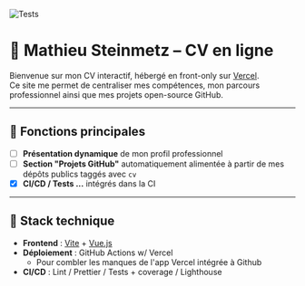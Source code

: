 ![Tests](https://github.com/mathieusteinmetz/personal-webpage/actions/workflows/prod-ci.yml/badge.svg)

# 💼 Mathieu Steinmetz – CV en ligne

Bienvenue sur mon CV interactif, hébergé en front-only sur [Vercel](https://mathieusteinmetz.com).  
Ce site me permet de centraliser mes compétences, mon parcours professionnel ainsi que mes projets open-source GitHub.

---

## 🚀 Fonctions principales

- [ ] **Présentation dynamique** de mon profil professionnel
- [ ] **Section "Projets GitHub"** automatiquement alimentée à partir de mes dépôts publics taggés avec `cv`
- [x] **CI/CD / Tests ...** intégrés dans la CI

---

## 🔧 Stack technique

- **Frontend** : [Vite](https://vitejs.dev/) + [Vue.js](https://vuejs.org/)
- **Déploiement** : GitHub Actions w/ Vercel
  - Pour combler les manques de l'app Vercel intégrée à Github
- **CI/CD** : Lint / Prettier / Tests + coverage / Lighthouse
